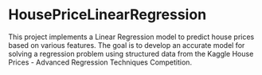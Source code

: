 # HousePriceLinearRegression
This project implements a Linear Regression model to predict house prices based on various features. The goal is to develop an accurate model for solving a regression problem using structured data from the Kaggle House Prices - Advanced Regression Techniques Competition.
